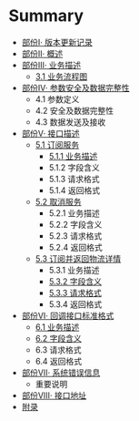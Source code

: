 # Summary

* [部份Ⅰ· 版本更新记录](ban-ben-geng-xin-ji-lu.md)
* [部份Ⅱ· 概述](gai-shu.md)
* [部份Ⅲ· 业务描述](ye-wu-miao-shu.md)
  * [3.1 业务流程图](ye-wu-miao-shu/zhong-yao-shuo-ming.md)
* [部份Ⅳ· 参数安全及数据完整性](can-shu-an-quan-ji-shu-ju-wan-zheng-xing.md)
  * 4.1 参数定义
  * 4.2 安全及数据完整性
  * 4.3 数据发送及接收
* [部份Ⅴ· 接口描述](jie-kou-miao-shu.md)
  * [5.1 订阅服务](jie-kou-miao-shu/zhong-yao-shuo-ming.md)
    * [5.1.1 业务描述](jie-kou-miao-shu/zhong-yao-shuo-ming/ding-yue.md)
    * 5.1.2 字段含义
    * 5.1.3 请求格式
    * 5.1.4 返回格式
  * [5.2 取消服务](jie-kou-miao-shu/qu-xiao-fu-wu.md)
    * 5.2.1 业务描述
    * 5.2.2 字段含义
    * 5.2.3 请求格式
    * 5.2.4 返回格式
  * [5.3 订阅并返回物流详情](jie-kou-miao-shu/ding-yue-bing-fan-hui-wu-liu-xiang-qing.md)
    * 5.3.1 业务描述
    * [5.3.2 字段含义](jie-kou-miao-shu/ding-yue-bing-fan-hui-wu-liu-xiang-qing/532-zi-duan-han-yi.md)
    * [5.3.3 请求格式](jie-kou-miao-shu/ding-yue-bing-fan-hui-wu-liu-xiang-qing/533.md)
    * 5.3.4 返回格式
* [部份Ⅵ· 回调接口标准格式](hui-diao-jie-kou-biao-zhun-ge-shi.md)
  * [6.1 业务描述](hui-diao-jie-kou-biao-zhun-ge-shi/zhong-yao-shuo-ming.md)
  * [6.2 字段含义](hui-diao-jie-kou-biao-zhun-ge-shi/62-zi-duan-han-yi.md)
  * 6.3 请求格式
  * 6.4 返回格式
* [部份Ⅶ· 系统错误信息](xi-tong-cuo-wu-xin-xi.md)
  * 重要说明
* [部份Ⅷ· 接口地址](README.md)
* [附录](fu-jian.md)

